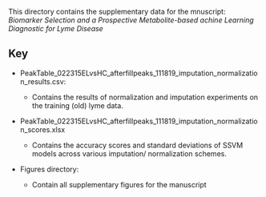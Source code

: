 This directory contains the supplementary data for the mnuscript: *Biomarker Selection and a Prospective Metabolite-based achine Learning Diagnostic for Lyme Disease*

## Key

+ PeakTable_022315ELvsHC_afterfillpeaks_111819_imputation_normalization_results.csv:
	- Contains the results of normalization and imputation experiments on the training (old) lyme data.

+ PeakTable_022315ELvsHC_afterfillpeaks_111819_imputation_normalization_scores.xlsx
	- Contains the accuracy scores and standard deviations of SSVM models across various imputation/
	  normalization schemes.

+ Figures directory:
	- Contain all supplementary figures for the manuscript

